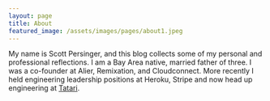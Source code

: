 ```yaml
---
layout: page
title: About
featured_image: /assets/images/pages/about1.jpeg
---
```


My name is Scott Persinger, and this blog collects some of my personal and professional reflections. I am a Bay Area native, married father of three. I was a co-founder at Alier, Remixation, and Cloudconnect. More recently I held engineering leadership positions at Heroku, Stripe and now head up engineering at [Tatari](https://tatari.tv).